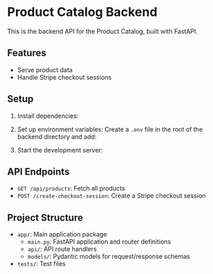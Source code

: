 # Product Catalog Backend

This is the backend API for the Product Catalog, built with FastAPI.

## Features

- Serve product data
- Handle Stripe checkout sessions

## Setup

1. Install dependencies:

2. Set up environment variables:
   Create a `.env` file in the root of the backend directory and add:

3. Start the development server:

## API Endpoints

- `GET /api/products`: Fetch all products
- `POST /create-checkout-session`: Create a Stripe checkout session

## Project Structure

- `app/`: Main application package
  - `main.py`: FastAPI application and router definitions
  - `api/`: API route handlers
  - `models/`: Pydantic models for request/response schemas
- `tests/`: Test files
